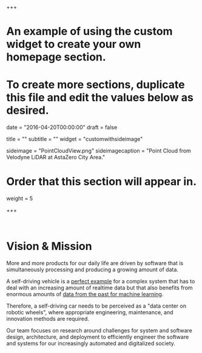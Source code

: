 +++
# An example of using the custom widget to create your own homepage section.
# To create more sections, duplicate this file and edit the values below as desired.

date = "2016-04-20T00:00:00"
draft = false

title = ""
subtitle = ""
widget = "customwithsideimage"

sideimage = "PointCloudView.png"
sideimagecaption = "Point Cloud from Velodyne LiDAR at AstaZero City Area."

# Order that this section will appear in.
weight = 5

+++

<br>

# Vision & Mission

More and more products for our daily life are driven by software that is
simultaneously processing and producing a growing amount of data.

A self-driving vehicle is a [perfect example](http://sites.ieee.org/connected-vehicles/2016/11/15/intel-announces-250-million-investment-autonomous-driving/) for a complex system that has to deal with an
increasing amount of realtime data but that also benefits from enormous amounts
of [data from the past for machine learning](http://spectrum.ieee.org/cars-that-think/transportation/self-driving/why-ai-makes-selfdriving-cars-hard-to-prove-safe).

Therefore, a self-driving car needs to be perceived as a "data center on robotic wheels",
where appropriate engineering, maintenance, and innovation methods are required. 

Our team focuses on research around challenges for system and software design,
architecture, and deployment to efficiently engineer the software and systems
for our increasingly automated and digitalized society.

